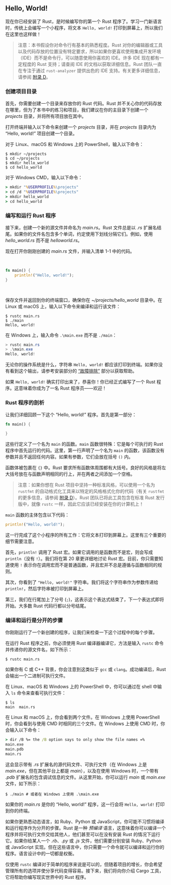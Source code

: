 ## Hello, World!

现在你已经安装了 Rust，是时候编写你的第一个 Rust 程序了。学习一门新语言时，传统上会编写一个小程序，将文本 `Hello, world!` 打印到屏幕上，所以我们在这里也这样做！

> 注意：本书假设你对命令行有基本的熟悉程度。Rust 对你的编辑器或工具以及代码存放的位置没有特定要求，所以如果你更喜欢使用集成开发环境（IDE）而不是命令行，可以随意使用你喜欢的 IDE。许多 IDE 现在都有一定程度的 Rust 支持；请查阅 IDE 的文档以获取详细信息。Rust 团队一直在专注于通过 `rust-analyzer` 提供出色的 IDE 支持。有关更多详细信息，请参阅 [附录 D][devtools]<!-- ignore -->。

### 创建项目目录

首先，你需要创建一个目录来存放你的 Rust 代码。Rust 并不关心你的代码存放在哪里，但为了本书中的练习和项目，我们建议在你的主目录下创建一个 _projects_ 目录，并将所有项目放在其中。

打开终端并输入以下命令来创建一个 _projects_ 目录，并在 _projects_ 目录内为 “Hello, world!” 项目创建一个目录。

对于 Linux、macOS 和 Windows 上的 PowerShell，输入以下命令：

```console
$ mkdir ~/projects
$ cd ~/projects
$ mkdir hello_world
$ cd hello_world
```

对于 Windows CMD，输入以下命令：

```cmd
> mkdir "%USERPROFILE%\projects"
> cd /d "%USERPROFILE%\projects"
> mkdir hello_world
> cd hello_world
```

### 编写和运行 Rust 程序

接下来，创建一个新的源文件并命名为 _main.rs_。Rust 文件总是以 _.rs_ 扩展名结尾。如果你的文件名包含多个单词，约定使用下划线分隔它们。例如，使用 _hello_world.rs_ 而不是 _helloworld.rs_。

现在打开你刚刚创建的 _main.rs_ 文件，并输入清单 1-1 中的代码。

<Listing number="1-1" file-name="main.rs" caption="一个打印 `Hello, world!` 的程序">

```rust
fn main() {
    println!("Hello, world!");
}
```

</Listing>

保存文件并返回到你的终端窗口，确保你在 _~/projects/hello_world_ 目录中。在 Linux 或 macOS 上，输入以下命令来编译和运行该文件：

```console
$ rustc main.rs
$ ./main
Hello, world!
```

在 Windows 上，输入命令 `.\main.exe` 而不是 `./main`：

```powershell
> rustc main.rs
> .\main.exe
Hello, world!
```

无论你的操作系统是什么，字符串 `Hello, world!` 都应该打印到终端。如果你没有看到这个输出，请参考安装部分的 [“故障排除”][troubleshooting]<!-- ignore --> 部分以获取帮助。

如果 `Hello, world!` 确实打印出来了，恭喜你！你已经正式编写了一个 Rust 程序。这意味着你成为了一名 Rust 程序员——欢迎！

### Rust 程序的剖析

让我们详细回顾一下这个 “Hello, world!” 程序。首先是第一部分：

```rust
fn main() {

}
```

这些行定义了一个名为 `main` 的函数。`main` 函数很特殊：它是每个可执行的 Rust 程序中首先运行的代码。这里，第一行声明了一个名为 `main` 的函数，该函数没有参数并且不返回任何内容。如果有参数，它们会放在括号 `()` 内。

函数体被包裹在 `{}` 中。Rust 要求所有函数体周围都有大括号。良好的风格是将左大括号放在与函数声明相同的行上，并在两者之间添加一个空格。

> 注意：如果你想在 Rust 项目中坚持一种标准风格，可以使用一个名为 `rustfmt` 的自动格式化工具来以特定的风格格式化你的代码（有关 `rustfmt` 的更多信息，请参阅 [附录 D][devtools]<!-- ignore -->）。Rust 团队已将此工具包含在标准 Rust 发行版中，就像 `rustc` 一样，因此它应该已经安装在你的计算机上！

`main` 函数的主体包含以下代码：

```rust
println!("Hello, world!");
```

这一行完成了这个小程序的所有工作：它将文本打印到屏幕上。这里有三个重要的细节需要注意。

首先，`println!` 调用了 Rust 宏。如果它调用的是函数而不是宏，则会写成 `println`（没有 `!`）。我们将在第 20 章更详细地讨论 Rust 宏。目前，你只需要知道使用 `!` 表示你在调用宏而不是普通函数，并且宏并不总是遵循与函数相同的规则。

其次，你看到了 `"Hello, world!"` 字符串。我们将这个字符串作为参数传递给 `println!`，然后字符串被打印到屏幕上。

第三，我们在行尾加上了分号 (`;`)，这表示这个表达式结束了，下一个表达式即将开始。大多数 Rust 代码行都以分号结尾。

### 编译和运行是分开的步骤

你刚刚运行了一个新创建的程序，让我们来检查一下这个过程中的每个步骤。

在运行 Rust 程序之前，你必须使用 Rust 编译器编译它，方法是输入 `rustc` 命令并传递你的源文件名，如下所示：

```console
$ rustc main.rs
```

如果你有 C 或 C++ 背景，你会注意到这类似于 `gcc` 或 `clang`。成功编译后，Rust 会输出一个二进制可执行文件。

在 Linux、macOS 和 Windows 上的 PowerShell 中，你可以通过在 shell 中输入 `ls` 命令来查看可执行文件：

```console
$ ls
main  main.rs
```

在 Linux 和 macOS 上，你会看到两个文件。在 Windows 上使用 PowerShell 时，你会看到与使用 CMD 时相同的三个文件。在 Windows 上使用 CMD 时，你会输入以下命令：

```cmd
> dir /B %= the /B option says to only show the file names =%
main.exe
main.pdb
main.rs
```

这会显示带有 _.rs_ 扩展名的源代码文件、可执行文件（在 Windows 上是 _main.exe_，但在其他平台上都是 _main_），以及在使用 Windows 时，一个带有 _.pdb_ 扩展名的包含调试信息的文件。从这里开始，你可以运行 _main_ 或 _main.exe_ 文件，如下所示：

```console
$ ./main # 或者在 Windows 上使用 .\main.exe
```

如果你的 _main.rs_ 是你的 “Hello, world!” 程序，这一行会将 `Hello, world!` 打印到你的终端。

如果你更熟悉动态语言，如 Ruby、Python 或 JavaScript，你可能不习惯将编译和运行程序作为分开的步骤。Rust 是一种 _预编译_ 语言，这意味着你可以编译一个程序并将可执行文件交给其他人，他们甚至可以在没有安装 Rust 的情况下运行它。如果你给某人一个 _.rb_、_.py_ 或 _.js_ 文件，他们需要分别安装 Ruby、Python 或 JavaScript 实现。但在这些语言中，你只需要一个命令就可以编译和运行你的程序。语言设计中的一切都是权衡。

仅使用 `rustc` 编译对于简单的程序来说是可以的，但随着项目的增长，你会希望管理所有的选项并使分享代码变得容易。接下来，我们将向你介绍 Cargo 工具，它将帮助你编写现实世界中的 Rust 程序。

[troubleshooting]: ch01-01-installation.html#troubleshooting
[devtools]: appendix-04-useful-development-tools.html